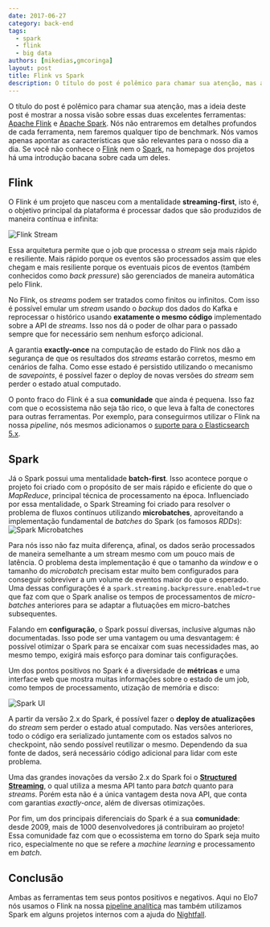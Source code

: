 ```yaml
---
date: 2017-06-27
category: back-end
tags:
  - spark
  - flink
  - big data
authors: [mikedias,gmcoringa]
layout: post
title: Flink vs Spark
description: O título do post é polêmico para chamar sua atenção, mas a idéia deste post é mostrar a nossa visão sobre essas duas excelentes ferramentas: Apache Flink e Apache Spark.
---
```


O título do post é polêmico para chamar sua atenção, mas a ideia deste post é mostrar a nossa visão sobre essas duas excelentes ferramentas: [Apache Flink](http://flink.apache.org/) e [Apache Spark](http://spark.apache.org/). Nós não entraremos em detalhes profundos de cada ferramenta, nem faremos qualquer tipo de benchmark. Nós vamos apenas apontar as características que são relevantes para o nosso dia a dia.
Se você não conhece o [Flink](http://flink.apache.org/) nem o [Spark](http://spark.apache.org/), na homepage dos projetos há uma introdução bacana sobre cada um deles.

## Flink

O Flink é um projeto que nasceu com a mentalidade **streaming-first**, isto é, o objetivo principal da plataforma é processar dados que são produzidos de maneira contínua e infinita:

![Flink Stream](../images/flink-spark-1.png)

Essa arquitetura permite que o job que processa o *stream* seja mais rápido e resiliente. Mais rápido porque os eventos são processados assim que eles chegam e mais resiliente porque os eventuais picos de eventos (também conhecidos como *back pressure*) são gerenciados de maneira automática pelo Flink.

No Flink, os *streams* podem ser tratados como finitos ou infinitos. Com isso é possível emular um *stream* usando o *backup* dos dados do Kafka e reprocessar o histórico usando **exatamente o mesmo código** implementado sobre a API de *streams*. Isso nos dá o poder de olhar para o passado sempre que for necessário sem nenhum esforço adicional.

A garantia **exactly-once** na computação de estado do Flink nos dão a segurança de que os resultados dos *streams* estarão corretos, mesmo em cenários de falha. Como esse estado é persistido utilizando o mecanismo de *savepoints*, é possível fazer o deploy de novas versões do *stream* sem perder o estado atual computado.

O ponto fraco do Flink é a sua **comunidade** que ainda é pequena. Isso faz com que o ecossistema não seja tão rico, o que leva à falta de conectores para outras ferramentas. Por exemplo, para conseguirmos utilizar o Flink na nossa *pipeline*, nós mesmos adicionamos o [suporte para o Elasticsearch 5.x](https://github.com/apache/flink/pull/2767).

## Spark

Já o Spark possui uma mentalidade **batch-first**. Isso acontece porque o projeto foi criado com o propósito de ser mais rápido e eficiente do que o *MapReduce*, principal técnica de processamento na época. Influenciado por essa mentalidade, o Spark Streaming foi criado para resolver o problema de fluxos contínuos utilizando **microbatches**, aproveitando a implementação fundamental de *batches* do Spark (os famosos *RDDs*):
![Spark Microbatches](../images/flink-spark-2.png)

Para nós isso não faz muita diferença, afinal, os dados serão processados de maneira semelhante a um stream mesmo com um pouco mais de latência. O problema desta implementação é que o tamanho da *window* e o tamanho do *microbatch* precisam estar muito bem configurados para conseguir sobreviver a um volume de eventos maior do que o esperado. Uma dessas configurações é a ``spark.streaming.backpressure.enabled=true`` que faz com que o Spark analise os tempos de processamentos de *micro-batches* anteriores para se adaptar a flutuações em micro-batches subsequentes.

Falando em **configuração**, o Spark possuí diversas, inclusive algumas não documentadas. Isso pode ser uma vantagem ou uma desvantagem: é possível otimizar o Spark para se encaixar com suas necessidades mas, ao mesmo tempo, exigirá mais esforço para dominar tais configurações.

Um dos pontos positivos no Spark é a diversidade de **métricas** e uma interface web que mostra muitas informações sobre o estado de um job, como tempos de processamento, utização de memória e disco:

![Spark UI](../images/flink-spark-3.png)

A partir da versão 2.x do Spark, é possível fazer o **deploy de atualizações** do *stream* sem perder o estado atual computado. Nas versões anteriores, todo o código era serializado juntamente com os estados salvos no checkpoint, não sendo possível reutilizar o mesmo. Dependendo da sua fonte de dados, será necessário código adicional para lidar com este problema.

Uma das grandes inovações da versão 2.x do Spark foi o **[Structured Streaming](https://spark.apache.org/docs/latest/structured-streaming-programming-guide.html)**, o qual utiliza a mesma API tanto para *batch* quanto para *streams*. Porém esta não é a única vantagem desta nova API, que conta com garantias *exactly-once*, além de diversas otimizações.

Por fim, um dos principais diferenciais do Spark é a sua **comunidade**: desde 2009, mais de 1000 desenvolvedores já contribuiram ao projeto! Essa comunidade faz com que o ecossistema em torno do Spark seja muito rico, especialmente no que se refere a *machine learning* e processamento em *batch*.

## Conclusão

Ambas as ferramentas tem seus pontos positivos e negativos. Aqui no Elo7 nós usamos o Flink na nossa [pipeline analítica](/elo7-analytics-elytics/) mas também utilizamos Spark em alguns projetos internos com a ajuda do [Nightfall](/nightfall/).
